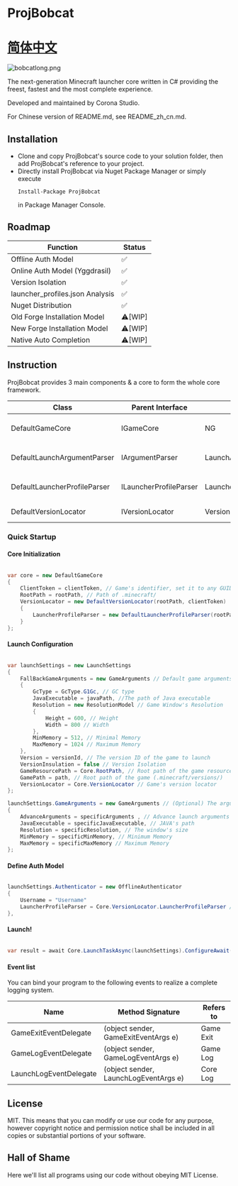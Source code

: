 # ProjBobcat

# [简体中文](https://github.com/Corona-Studio/ProjBobcat/blob/master/README_zh_cn.md)

![bobcatlong.png](https://i.loli.net/2020/02/07/Hx18lYLKR43WAb2.png)

The next-generation Minecraft launcher core written in C# providing the freest, fastest and the most complete experience.

Developed and maintained by Corona Studio.

For Chinese version of README.md, see README_zh_cn.md.

## Installation
* Clone and copy ProjBobcat's source code to your solution folder, then add ProjBobcat's reference to your project.
* Directly install ProjBobcat via Nuget Package Manager or simply execute 
  ```
  Install-Package ProjBobcat
  ```
  in Package Manager Console.

## Roadmap

| Function                       | Status              |
| -------------------------- | ----------------- |
| Offline Auth Model               | ✅                 |
| Online Auth Model (Yggdrasil)               | ✅                 |
| Version Isolation                   | ✅                 |
| launcher_profiles.json Analysis | ✅                 |
| Nuget Distribution          | ✅ |
| Old Forge Installation Model          | ⚠️[WIP] |
| New Forge Installation Model          | ⚠️[WIP] |
| Native Auto Completion               | ⚠️[WIP] |

## Instruction

ProjBobcat provides 3 main components & a core to form the whole core framework.

| Class                           | Parent Interface               | Parent Class                      | Function                               |
| ---------------------------- | ---------------------- | ------------------------- | ---------------------------------- |
| DefaultGameCore              | IGameCore              | NG                        | All Implementations of the Default Launch Core           |
| DefaultLaunchArgumentParser  | IArgumentParser        | LaunchArgumentParserBase  | The Default Argument Analysis Tool               |
| DefaultLauncherProfileParser | ILauncherProfileParser | LauncherProfileParserBase | The Default launcher_profiles.json Analysis Module |
| DefaultVersionLocator        | IVersionLocator        | VersionLocatorBase        | Game Version Locator          |


### Quick Startup

#### Core Initialization

```csharp

var core = new DefaultGameCore
{
    ClientToken = clientToken, // Game's identifier, set it to any GUID you like, such as 88888888-8888-8888-8888-888888888888 or a randomly generated one.
    RootPath = rootPath, // Path of .minecraft/
    VersionLocator = new DefaultVersionLocator(rootPath, clientToken)
    {
        LauncherProfileParser = new DefaultLauncherProfileParser(rootPath, clientToken)
    }
};

```

#### Launch Configuration

```csharp

var launchSettings = new LaunchSettings
{
    FallBackGameArguments = new GameArguments // Default game arguments for all games in .minecraft/ as the fallback of specific game launch.
    {
        GcType = GcType.G1Gc, // GC type
        JavaExecutable = javaPath, //The path of Java executable
        Resolution = new ResolutionModel // Game Window's Resolution
        {
            Height = 600, // Height
            Width = 800 // Width
        },
        MinMemory = 512, // Minimal Memory
        MaxMemory = 1024 // Maximum Memory
    },
    Version = versionId, // The version ID of the game to launch
    VersionInsulation = false // Version Isolation
    GameResourcePath = Core.RootPath, // Root path of the game resource(.minecraft/)
    GamePath = path, // Root path of the game (.minecraft/versions/)
    VersionLocator = Core.VersionLocator // Game's version locator
};

launchSettings.GameArguments = new GameArguments // (Optional) The arguments of specific game launch, the undefined settings here will be redirected to the fallback settings mentioned previously.
{
    AdvanceArguments = specificArguments , // Advance launch arguments
    JavaExecutable = specificJavaExecutable, // JAVA's path
    Resolution = specificResolution, // The window's size
    MinMemory = specificMinMemory, // Minimum Memory
    MaxMemory = specificMaxMemory // Maximum Memory
};

```

#### Define Auth Model

```csharp

launchSettings.Authenticator = new OfflineAuthenticator
{
    Username = "Username"
    LauncherProfileParser = Core.VersionLocator.LauncherProfileParser // launcher_profiles.json parser
},

```

#### Launch!

```csharp

var result = await Core.LaunchTaskAsync(launchSettings).ConfigureAwait(true); // Returns the launch result

```

#### Event list

You can bind your program to the following events to realize a complete logging system.

| Name                   | Method Signature                              | Refers to             |
| ---------------------- | ------------------------------------- | ---------------- |
| GameExitEventDelegate  | (object sender, GameExitEventArgs e)  | Game Exit     |
| GameLogEventDelegate   | (object sender, GameLogEventArgs e)   | Game Log |
| LaunchLogEventDelegate | (object sender, LaunchLogEventArgs e) | Core Log |

## License
MIT. This means that you can modify or use our code for any purpose, however copyright notice and permission notice shall be included in all copies or substantial portions of your software.

## Hall of Shame
Here we'll list all programs using our code without obeying MIT License.
